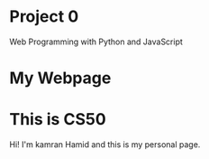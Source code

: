 # Project 0

Web Programming with Python and JavaScript

# My Webpage

This is CS50
===

Hi! I'm kamran Hamid and this is my personal page.